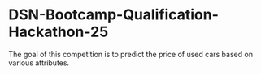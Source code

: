 # DSN-Bootcamp-Qualification-Hackathon-25
The goal of this competition is to predict the price of used cars based on various attributes.
